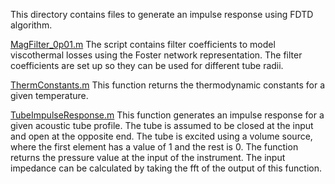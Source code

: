 This directory contains files to generate an impulse response using FDTD algorithm.

[MagFilter_0p01.m](MagFilter_0p01.m)
The script contains filter coefficients to model viscothermal losses using the Foster network representation. The filter coefficients are set up so they can be used for different tube radii.

[ThermConstants.m](ThermConstants.m)
This function returns the thermodynamic constants for a given temperature.

[TubeImpulseResponse.m](TubeImpulseResponse.m)
This function generates an impulse response for a given acoustic tube profile. The tube is assumed to be closed at the input and open at the opposite end.
The tube is excited using a volume source, where the first element has a value of 1 and the rest is 0.
The function returns the pressure value at the input of the instrument. The input impedance can be calculated by taking the fft of the output of this function.
